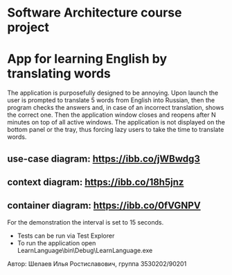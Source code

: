 Software Architecture course project
======================================
# App for learning English by translating words
The application is purposefully designed to be annoying. Upon launch the user is prompted to translate 5 words from English into Russian, then the program checks the answers and, in case of an incorrect translation, shows the correct one. Then the application window closes and reopens after N minutes on top of all active windows. The application is not displayed on the bottom panel or the tray, thus forcing lazy users to take the time to translate words.

use-case diagram: https://ibb.co/jWBwdg3
---------------------------------------
context diagram: https://ibb.co/18h5jnz
---------------------------------------
container diagram: https://ibb.co/0fVGNPV
---------------------------------------

For the demonstration the interval is set to 15 seconds.
- Tests can be run via Test Explorer
- To run the application open LearnLanguage\bin\Debug\LearnLanguage.exe

Автор: Шелаев Илья Ростиславович, группа 3530202/90201
